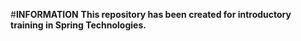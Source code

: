 #**INFORMATION**
**This repository has been created for introductory training in Spring Technologies.**